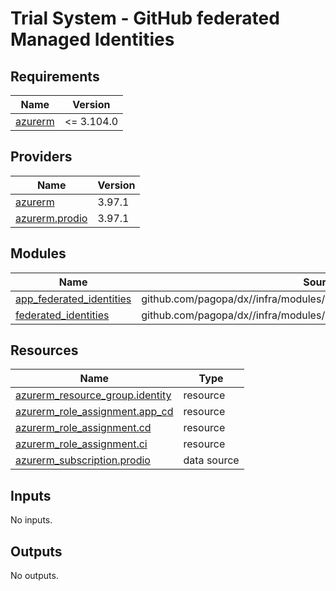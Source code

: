 # Trial System - GitHub federated Managed Identities

<!-- markdownlint-disable -->
<!-- BEGINNING OF PRE-COMMIT-TERRAFORM DOCS HOOK -->
## Requirements

| Name | Version |
|------|---------|
| <a name="requirement_azurerm"></a> [azurerm](#requirement\_azurerm) | <= 3.104.0 |

## Providers

| Name | Version |
|------|---------|
| <a name="provider_azurerm"></a> [azurerm](#provider\_azurerm) | 3.97.1 |
| <a name="provider_azurerm.prodio"></a> [azurerm.prodio](#provider\_azurerm.prodio) | 3.97.1 |

## Modules

| Name | Source | Version |
|------|--------|---------|
| <a name="module_app_federated_identities"></a> [app\_federated\_identities](#module\_app\_federated\_identities) | github.com/pagopa/dx//infra/modules/azure_federated_identity_with_github | main |
| <a name="module_federated_identities"></a> [federated\_identities](#module\_federated\_identities) | github.com/pagopa/dx//infra/modules/azure_federated_identity_with_github | main |

## Resources

| Name | Type |
|------|------|
| [azurerm_resource_group.identity](https://registry.terraform.io/providers/hashicorp/azurerm/latest/docs/resources/resource_group) | resource |
| [azurerm_role_assignment.app_cd](https://registry.terraform.io/providers/hashicorp/azurerm/latest/docs/resources/role_assignment) | resource |
| [azurerm_role_assignment.cd](https://registry.terraform.io/providers/hashicorp/azurerm/latest/docs/resources/role_assignment) | resource |
| [azurerm_role_assignment.ci](https://registry.terraform.io/providers/hashicorp/azurerm/latest/docs/resources/role_assignment) | resource |
| [azurerm_subscription.prodio](https://registry.terraform.io/providers/hashicorp/azurerm/latest/docs/data-sources/subscription) | data source |

## Inputs

No inputs.

## Outputs

No outputs.
<!-- END OF PRE-COMMIT-TERRAFORM DOCS HOOK -->
